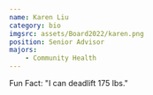 ```yaml
---
name: Karen Liu
category: bio
imgsrc: assets/Board2022/karen.png
position: Senior Advisor
majors:
    - Community Health
---
```


Fun Fact: "I can deadlift 175 lbs."
